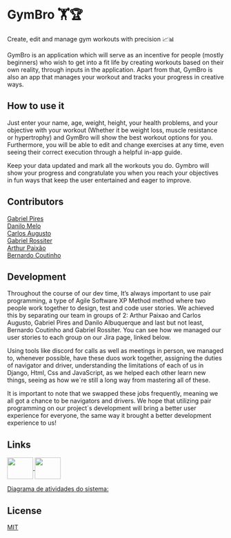 # GymBro 🏋️🏆

Create, edit and manage gym workouts with precision 📈📊 

GymBro is an application which will serve as an incentive for people (mostly beginners) who wish to get into a fit life by creating  workouts based on their own reality, through inputs in the application. Apart from that, GymBro is also an app that manages your workout and tracks your progress in creative ways. 

## How to use it

Just enter your name, age, weight, height, your health problems, and your objective with your workout (Whether it be weight loss, muscle resistance or hypertrophy) and GymBro will show the best workout options for you. Furthermore, you will be able to edit and change exercises at any time, even seeing their correct execution through a helpful in-app guide.

Keep your data updated and mark all the workouts you do. Gymbro will show your progress and congratulate you when you reach your objectives in fun ways that keep the user entertained and eager to improve.

## Contributors

[Gabriel Pires](https://github.com/gabrielpires-1) <br />
[Danilo Melo](https://github.com/dan-albuquerque) <br />
[Carlos Augusto](https://github.com/CarlosAugustoP) <br />
[Gabriel Rossiter](https://github.com/grossiter04) <br />
[Arthur Paixão](https://github.com/paixaoao) <br />
[Bernardo Coutinho](https://github.com/BernardoCC1) <br />

## Development 

Throughout the course of our dev time, It’s always important to use pair programming, a type of Agile Software XP Method method where two people work together to design, test and code user stories. We achieved this by separating our team in groups of 2: Arthur Paixao and Carlos Augusto, Gabriel Pires and Danilo Albuquerque and last but not least, Bernardo Coutinho and Gabriel Rossiter. You can see how we managed our user stories to each group on our Jira page, linked below.

Using tools like discord for calls as well as meetings in person, we managed to, whenever possible, have these duos work together, assigning the duties of navigator and driver, understanding the limitations of each of us in Django, Html, Css and JavaScript, as we helped each other learn new things, seeing as how we´re still a long way from mastering all of these.

It is important to note that we swapped these jobs frequently, meaning we all got a chance to be navigators and drivers. We hope that utilizing pair programming on our project´s development will bring a better user experience for everyone, the same way it brought a better development experience to us!


## Links
<a href = "https://danilo1.atlassian.net/jira/software/projects/GYM/boards/1"><img align="center" height="50" width="60" src="https://cdn.jsdelivr.net/gh/devicons/devicon/icons/jira/jira-original-wordmark.svg" /> </a>
<a href ="https://www.figma.com/proto/QEgeAOpzAlOgq7QZUUuQcW/gymbro-lo-fi?node-id=3-147&scaling=contain&page-id=0%3A1&starting-point-node-id=3%3A147&show-proto-sidebar=1"><img align="center" height="50" width="60" src="https://cdn.jsdelivr.net/gh/devicons/devicon/icons/figma/figma-original.svg" /> </a>

<a href ="https://drive.google.com/file/d/1enzPE6KNYdQgluP1sPGaetvsSIMETtqX/view">Diagrama de atividades do sistema:</a>

## License

[MIT](https://choosealicense.com/licenses/mit/)
